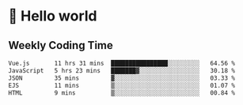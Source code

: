 # 🍻 Hello world

## Weekly Coding Time
<!--START_SECTION:waka-->

```txt
Vue.js       11 hrs 31 mins  ████████████████░░░░░░░░░   64.56 %
JavaScript   5 hrs 23 mins   ███████▓░░░░░░░░░░░░░░░░░   30.18 %
JSON         35 mins         ▓░░░░░░░░░░░░░░░░░░░░░░░░   03.33 %
EJS          11 mins         ▒░░░░░░░░░░░░░░░░░░░░░░░░   01.07 %
HTML         9 mins          ▒░░░░░░░░░░░░░░░░░░░░░░░░   00.84 %
```

<!--END_SECTION:waka-->
